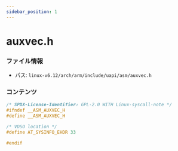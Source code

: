```yaml
---
sidebar_position: 1
---
```

# auxvec.h

### ファイル情報

- パス: `linux-v6.12/arch/arm/include/uapi/asm/auxvec.h`

### コンテンツ

```h
/* SPDX-License-Identifier: GPL-2.0 WITH Linux-syscall-note */
#ifndef __ASM_AUXVEC_H
#define __ASM_AUXVEC_H

/* VDSO location */
#define AT_SYSINFO_EHDR	33

#endif

```
